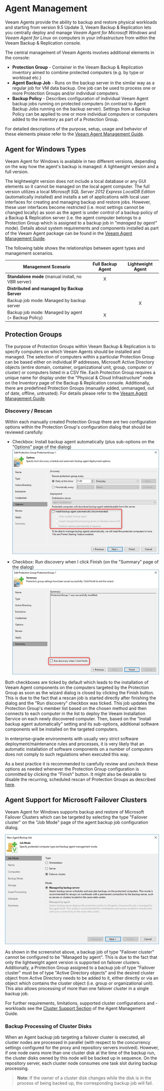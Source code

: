 # Agent Management

Veeam Agents provide the ability to backup and restore physical workloads and starting from version 9.5 Update 3, Veeam Backup & Replication lets you centrally deploy and manage *Veeam Agent for Microsoft Windows* and *Veeam Agent for Linux* on computers in your infrastructure from within the Veeam Backup & Replication console.

The central management of Veeam Agents involves additional elements in the console:

- **Protection Group** - Container in the Veeam Backup & Replication inventory aimed to combine protected computers (e.g. by type or workload etc.)
- **Agent Backup Job** - Runs on the backup server in the similar way as a regular job for VM data backup. One job can be used to process one or more Protection Groups and/or individual computers.
- **Backup Policy** - Describes configuration of individual Veeam Agent backup jobs running on protected computers (in contrast to Agent Backup Jobs running on the backup server). Settings from a Backup Policy can be applied to one or more individual computers or computers added to the inventory as part of a Protection Group.

For detailed descriptions of the purpose, setup, usage and behavior of these elements please refer to the [Veeam Agent Management Guide].

## Agent for Windows Types
Veeam Agent for Windows is available in two different versions, depending on the way how the agent's backup is managed: A lightweight version and a full version.

The leightweight version does not include a local database or any GUI elements so it cannot be managed on the local agent computer. The full version utilizes a local *Microsoft SQL Server 2012 Express LocalDB Edition* (automatically installed) and installs a set of applications with local user interfaces for creating and managing backup and restore jobs. However, these user interfaces become restricted (i.e. most settings cannot be changed locally) as soon as the agent is under control of a backup policy of a Backup & Replication server (i.e. the agent computer belongs to a Protection Group which is assigned to a backup job in _"managed by agent"_ mode). Details about system requirements and components installed as part of the Veeam Agent package can be found in the [Veeam Agent Management Guide].

 The following table shows the relationships between agent types and management scenarios.

| Management Scenario | Full Backup Agent | Lightweight Agent |
| --- | :---: | :---: |
| **Standalone mode** (manual install, no VBR server) | X |  |
| **Distributed and managed by Backup Server** |  |  |
| Backup job mode: Managed by backup server |  | X |
| Backup job mode: Managed by agent (= Backup Policy) | X |  |

## Protection Groups
The purpose of Protection Groups within Veeam Backup & Replication is to specify computers on which Veeam Agents should be installed and managed. The selection of computers within a particular Protection Group can be based either on individual IP addresses, Microsoft Active Directory objects (entire domain, container, organizational unit, group, computer or cluster) or computers listed in a CSV file. Each Protection Group requires a unique name for display under the "Physical & Cloud Infrastructure" node on the Inventory page of the Backup & Replication console. Additionally, there are predefined Protection Groups (manually added, unmanaged, out of date, offline, untrusted). For details please refer to the [Veeam Agent Management Guide].

### Discovery / Rescan
Within each manually created Protection Group there are two configuration options within the Protection Group's configuration dialog that should be reviewed carefully: 

- Checkbox: Install backup agent automatically (plus sub-options on the "Options" page of the dialog)
![Protection Group options](./agent_management_image_protection_group_options.png)

- Checkbox: Run discovery when I click Finish (on the "Summary" page of the dialog)
![Protection Group finish](./agent_management_image_protection_group_finish.png)

Both checkboxes are ticked by default which leads to the installation of Veeam Agent components on the computers targeted by the Protection Group as soon as the wizard dialog is closed by clicking the Finish button. This is due to the fact that a rescan job is started directly after finishing the dialog and the "Run discovery" checkbox was ticked. This job updates the Protection Group's member list based on the chosen method and then connects to each computer in the list to deploy the Veeam Installation Service on each newly discovered computer. Then, based on the "Install backup agent automatically" setting and its sub-options, additional software components will be installed on the targeted computers.

In enterprise-grade environments with usually very strict software deployment/maintenance rules and processes, it is very likely that an automatic installation of software components on a number of computers does not comply to such regulations when executed this way.

As a best practice it is recommended to carefully review and uncheck these options as needed whenever the Protection Group configuration is committed by clicking the "Finish" button. It might also be desirable to disable the recurring, scheduled rescan of Protection Groups as described [here][Disable Protection Group].

## Agent Support for Microsoft Failover Clusters
Veeam Agent for Windows supports backup and restore of Microsoft Failover Clusters which can be targeted by selecting the type "Failover cluster" on the "Job Mode" page of the agent backup job configuration dialog.

![cluster-job](.\agent_management_image_jobmode_cluster.png)

As shown in the screenshot above, a backup job of type "Failover cluster" cannot be configured to be "Managed by agent". This is due to the fact that only the lightweight agent version is supported on failover clusters. Additionally, a Protection Group assigned to a backup job of type "Failover cluster" must be of type "Active Directory objects" and the desired cluster object from Active Directory needs to be added to it, either directly or via an object which contains the cluster object (i.e. group or organizational unit). This also allows processing of more than one failover cluster in a single backup job.

For further requirements, limitations, supported cluster configurations and -workloads see the [Cluster Support Section][Cluster-Support] of the Agent Management Guide.

### Backup Processing of Cluster Disks
When an Agent backup job targeting a failover cluster is executed, all cluster nodes are processed in parallel (with respect to the concurrency settings configured for the proxy and repository servers involved). However, if one node owns more than one cluster disk at the time of the backup run, the cluster disks owned by this node will be backed up in sequence. On the repository server, each cluster node consumes one task slot during backup processing.

>**Note**: If the owner of a cluster disk changes while the disk is in the process of being backed up, the corresponding backup job will fail.


<!-- referenced links -->
[Veeam Agent Management Guide]: https://helpcenter.veeam.com/docs/backup/agents/

[Cluster-Support]: https://helpcenter.veeam.com/docs/backup/agents/cluster_support.html

[Disable Protection Group]: https://helpcenter.veeam.com/docs/backup/agents/protection_group_disable.html

[Sizing Summary]: ../resource_planning/Appendix_A_Sizing.md